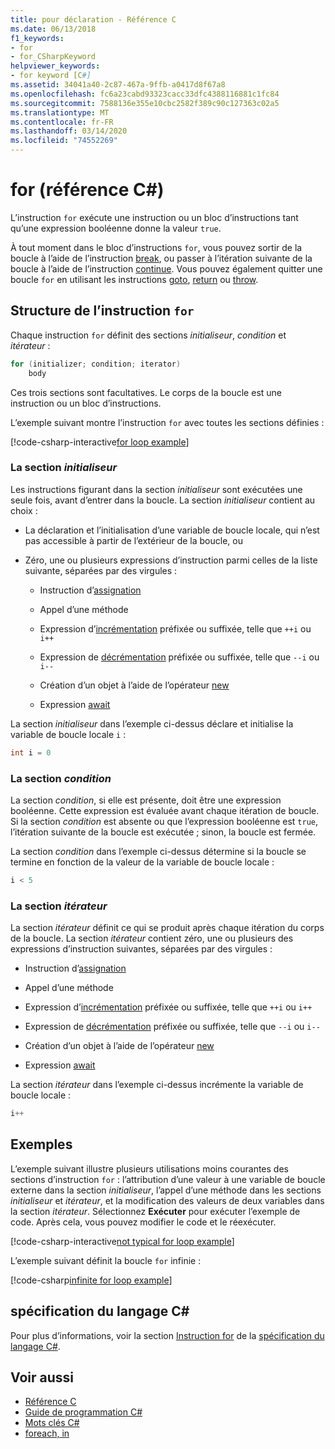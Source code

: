 ```yaml
---
title: pour déclaration - Référence C
ms.date: 06/13/2018
f1_keywords:
- for
- for_CSharpKeyword
helpviewer_keywords:
- for keyword [C#]
ms.assetid: 34041a40-2c87-467a-9ffb-a0417d8f67a8
ms.openlocfilehash: fc6a23cabd93323cacc33dfc4388116881c1fc84
ms.sourcegitcommit: 7588136e355e10cbc2582f389c90c127363c02a5
ms.translationtype: MT
ms.contentlocale: fr-FR
ms.lasthandoff: 03/14/2020
ms.locfileid: "74552269"
---
```

# <a name="for-c-reference"></a>for (référence C#)

L’instruction `for` exécute une instruction ou un bloc d’instructions tant qu’une expression booléenne donne la valeur `true`.

À tout moment dans le bloc d’instructions `for`, vous pouvez sortir de la boucle à l’aide de l’instruction [break](break.md), ou passer à l’itération suivante de la boucle à l’aide de l’instruction [continue](continue.md). Vous pouvez également quitter une boucle `for` en utilisant les instructions [goto](goto.md), [return](return.md) ou [throw](throw.md).

## <a name="structure-of-the-for-statement"></a>Structure de l’instruction `for`

Chaque instruction `for` définit des sections *initialiseur*, *condition* et *itérateur* :

```csharp
for (initializer; condition; iterator)
    body
```

Ces trois sections sont facultatives. Le corps de la boucle est une instruction ou un bloc d’instructions.

L’exemple suivant montre l’instruction `for` avec toutes les sections définies :

[!code-csharp-interactive[for loop example](~/samples/snippets/csharp/keywords/IterationKeywordsExamples.cs#5)]

### <a name="the-initializer-section"></a>La section *initialiseur*

Les instructions figurant dans la section *initialiseur* sont exécutées une seule fois, avant d’entrer dans la boucle. La section *initialiseur* contient au choix :

- La déclaration et l’initialisation d’une variable de boucle locale, qui n’est pas accessible à partir de l’extérieur de la boucle, ou

- Zéro, une ou plusieurs expressions d’instruction parmi celles de la liste suivante, séparées par des virgules :

  - Instruction d’[assignation](../operators/assignment-operator.md)

  - Appel d’une méthode

  - Expression d’[incrémentation](../operators/arithmetic-operators.md#increment-operator-) préfixée ou suffixée, telle que `++i` ou `i++`

  - Expression de [décrémentation](../operators/arithmetic-operators.md#decrement-operator---) préfixée ou suffixée, telle que `--i` ou `i--`

  - Création d’un objet à l’aide de l’opérateur [new](../operators/new-operator.md)

  - Expression [await](../operators/await.md)

La section *initialiseur* dans l’exemple ci-dessus déclare et initialise la variable de boucle locale `i` :

```csharp
int i = 0
```

### <a name="the-condition-section"></a>La section *condition*

La section *condition*, si elle est présente, doit être une expression booléenne. Cette expression est évaluée avant chaque itération de boucle. Si la section *condition* est absente ou que l’expression booléenne est `true`, l’itération suivante de la boucle est exécutée ; sinon, la boucle est fermée.

La section *condition* dans l’exemple ci-dessus détermine si la boucle se termine en fonction de la valeur de la variable de boucle locale :

```csharp
i < 5
```

### <a name="the-iterator-section"></a>La section *itérateur*

La section *itérateur* définit ce qui se produit après chaque itération du corps de la boucle. La section *itérateur* contient zéro, une ou plusieurs des expressions d’instruction suivantes, séparées par des virgules :

- Instruction d’[assignation](../operators/assignment-operator.md)

- Appel d’une méthode

- Expression d’[incrémentation](../operators/arithmetic-operators.md#increment-operator-) préfixée ou suffixée, telle que `++i` ou `i++`

- Expression de [décrémentation](../operators/arithmetic-operators.md#decrement-operator---) préfixée ou suffixée, telle que `--i` ou `i--`

- Création d’un objet à l’aide de l’opérateur [new](../operators/new-operator.md)

- Expression [await](../operators/await.md)

La section *itérateur* dans l’exemple ci-dessus incrémente la variable de boucle locale :

```csharp
i++
```

## <a name="examples"></a>Exemples

L’exemple suivant illustre plusieurs utilisations moins courantes des sections d’instruction `for` : l’attribution d’une valeur à une variable de boucle externe dans la section *initialiseur*, l’appel d’une méthode dans les sections *initialiseur* et *itérateur*, et la modification des valeurs de deux variables dans la section *itérateur*. Sélectionnez **Exécuter** pour exécuter l’exemple de code. Après cela, vous pouvez modifier le code et le réexécuter.

[!code-csharp-interactive[not typical for loop example](~/samples/snippets/csharp/keywords/IterationKeywordsExamples.cs#6)]

L’exemple suivant définit la boucle `for` infinie :

[!code-csharp[infinite for loop example](~/samples/snippets/csharp/keywords/IterationKeywordsExamples.cs#7)]

## <a name="c-language-specification"></a>spécification du langage C#

Pour plus d’informations, voir la section [Instruction for](~/_csharplang/spec/statements.md#the-for-statement) de la [spécification du langage C#](/dotnet/csharp/language-reference/language-specification/introduction).

## <a name="see-also"></a>Voir aussi

- [Référence C](../index.md)
- [Guide de programmation C#](../../programming-guide/index.md)
- [Mots clés C#](index.md)
- [foreach, in](foreach-in.md)
